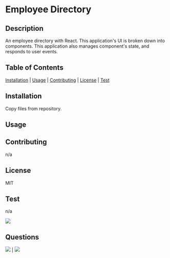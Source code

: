 # Employee Directory

## Description
            
An employee directory with React. This application's UI is broken down into components. This application also manages component's state, and responds to user events.
            
## Table of Contents
            
[Installation](#Installation) | [Usage](#Usage) | [Contributing](#Contributing) | [License](#License) | [Test](#Test)
            
        
## Installation
            
Copy files from repository.
            
## Usage
            

            
            
## Contributing
            
n/a
            
## License
            
MIT
        
## Test

n/a
        
![](https://avatars1.githubusercontent.com/u/46734800?v=4&s=200)
            
## Questions
            
[![](https://img.shields.io/badge/gitHub-dsarra1018-blue?style=plastic)](https://www.github.com/dsarra1018) | 
[![](https://img.shields.io/badge/email-adriansarra18@gmail.com-purple?style=plastic)](mailto:adriansarra18@gmail.com)
